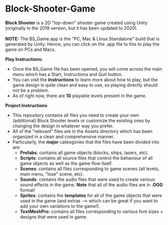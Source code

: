 # Block-Shooter-Game
**Block Shooter** is a  2D "top-down" shooter game created using Unity (originally in the 2019 version, but it has been updated to 2020).<br/><br/>
**NOTE:** The BS_Game.app is the "PC, Mac & Linux Standalone" build that is generated by Unity. Hence, you can click on the .app file to this to play the game on PCs and Macs. 

**Play Instructions:** 
- Once the BS_Game file has been opened, you will come across the main menu which has a Start, Instructions and Quit button. 
- You can visit the ***Instructions*** to learn more about how to play, but the game design is quite clean and easy to use, so playing directly should not be a problem.
- As of right now, there are **10** playable levels present in the game. 

**Project Instructions**
- This repository contains all files you need to create your own (additional) Block Shooter levels or customize the existing ones by changing the design in whatever way you prefer. 
- All of the "relevant" files are in the Assets directory which has been organized in a clean and comprehensive manner. 
- Particularly, the **major** cateogories that the files have been divided into are: 
  - **Prefabs**: contains all game objects (blocks, ships, lasers, etc). 
  - **Scripts**: contains all source files that control the behaviour of all game objects as well as the game flow itself. 
  - **Scenes**: contains all files corresponding to game scenes (all levels, main menu, "lose" scene, etc). 
  - **Sounds**: contains the audio files that were used to create various sound effects in the game. **Note** that all of the audio files are in **.OGG** format!
  - **Sprites**: contains the **templates** for all of the game objects that were used in the game (and extras --> which can be great if you want to add your own variations to the game!). 
  - **TextMeshPro**: contains all files corresponding to various font sizes + designs that were used in game. 
